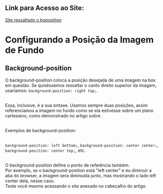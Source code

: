 ## Link para Acesso ao Site:

[Site ressaltado o bgposition]()

# Configurando a Posição da Imagem de Fundo

## Background-position

O background-position coloca a posição desejada de uma imagem na box em questão. Se quiséssemos ressaltar o canto direito superior da imagem, usaríamos: ```background-position: right top;```.<br><br>

Essa, inclusive, é a sua sintaxe. Usamos sempre duas posições, assim referenciamos a imagem no fundo como se ela estivesse sobre um plano cartesiano, como demonstrado no artigo sobre []().<br><br>

Exemplos de background-position:<br><br>

```background-position: left bottom;```, ```background-position: center center;```, ```background-position: center top;```, etc.<br><br>

O background-position define o ponto de referência também.<br>
Por exemplo, se o background-position está "left center" e eu diminuir a aba do browser, a imagem sera diminuída junto, mas mostrando o lado left center dela, nesse caso.<br>
Teste você mesmo acessando o site anexado no cabeçalho do artigo.
